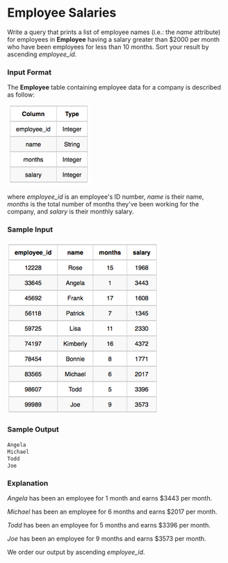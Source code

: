 # Employee Salaries
Write a query that prints a list of employee names (i.e.: the *name* attribute) for employees in **Employee** having a salary greater than $2000 per month who have been employees for less than 10 months. Sort your result by ascending *employee_id*.
### Input Format
The **Employee** table containing employee data for a company is described as follow:

![Employee Table](image1.png)

where *employee_id* is an employee's ID number, *name* is their name, *months* is the total number of months they've been working for the company, and *salary* is their monthly salary.
### Sample Input

![Employee Table](image2.png)
### Sample Output
```
Angela
Michael
Todd
Joe
```
### Explanation
*Angela* has been an employee for 1 month and earns $3443 per month.

*Michael* has been an employee for 6 months and earns $2017 per month.

*Todd* has been an employee for 5 months and earns $3396 per month.

*Joe* has been an employee for 9 months and earns $3573 per month.

We order our output by ascending *employee_id*.